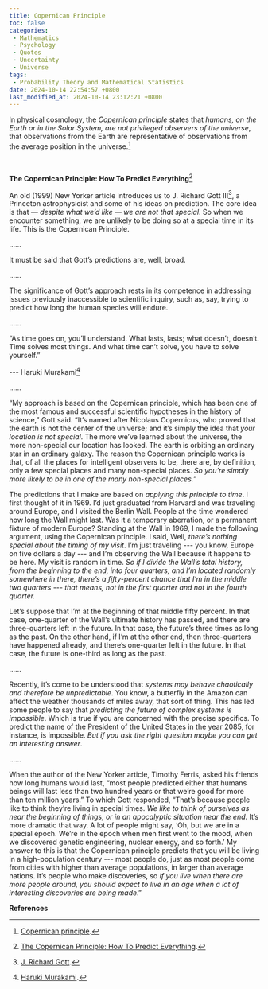 ```yaml
---
title: Copernican Principle
toc: false
categories:
 - Mathematics
 - Psychology
 - Quotes
 - Uncertainty
 - Universe
tags:
 - Probability Theory and Mathematical Statistics
date: 2024-10-14 22:54:57 +0800
last_modified_at: 2024-10-14 23:12:21 +0800
---
```


In physical cosmology, the <i class="term">Copernican principle</i> states that <i class="emphasize">humans, on the Earth or in the Solar System, are not privileged observers of the universe</i>, that observations from the Earth are representative of observations from the average position in the universe.[^1]

<br>

**The Copernican Principle: How To Predict Everything**[^2]

<div class="quote--left" markdown="1">

An old (1999) New Yorker article introduces us to J. Richard Gott III[^3], a Princeton astrophysicist and some of his ideas on prediction. The core idea is that — <i class="emphasize">despite what we’d like — we are not that special</i>. So when we encounter something, we are unlikely to be doing so at a special time in its life. This is the Copernican Principle.

......

It must be said that Gott’s predictions are, well, broad.

......

The significance of Gott’s approach rests in its competence in addressing issues previously inaccessible to scientific inquiry, such as, say, trying to predict how long the human species will endure.

......

“As time goes on, you’ll understand. What lasts, lasts; what doesn’t, doesn’t. Time solves most things. And what time can’t solve, you have to solve yourself.”

--- Haruki Murakami[^4]

......

“My approach is based on the Copernican principle, which has been one of the most famous and successful scientific hypotheses in the history of science,” Gott said. “It’s named after Nicolaus Copernicus, who proved that the earth is not the center of the universe; and it’s simply the idea that <i class="emphasize">your location is not special</i>. The more we’ve learned about the universe, the more non-special our location has looked. The earth is orbiting an ordinary star in an ordinary galaxy. The reason the Copernican principle works is that, of all the places for intelligent observers to be, there are, by definition, only a few special places and many non-special places. <i class="emphasize">So you’re simply more likely to be in one of the many non-special places.</i>”

The predictions that I make are based on <i class="emphasize">applying this principle to time</i>. I first thought of it in 1969. I’d just graduated from Harvard and was traveling around Europe, and I visited the Berlin Wall. People at the time wondered how long the Wall might last. Was it a temporary aberration, or a permanent fixture of modern Europe? Standing at the Wall in 1969, I made the following argument, using the Copernican principle. I said, Well, <i class="emphasize">there’s nothing special about the timing of my visit</i>. I’m just traveling --- you know, Europe on five dollars a day --- and I’m observing the Wall because it happens to be here. My visit is random in time. <i class="emphasize">So if I divide the Wall’s total history, from the beginning to the end, into four quarters, and I’m located randomly somewhere in there, there’s a fifty-percent chance that I’m in the middle two quarters --- that means, not in the first quarter and not in the fourth quarter.</i>

Let’s suppose that I’m at the beginning of that middle fifty percent. In that case, one-quarter of the Wall’s ultimate history has passed, and there are three-quarters left in the future. In that case, the future’s three times as long as the past. On the other hand, if I’m at the other end, then three-quarters have happened already, and there’s one-quarter left in the future. In that case, the future is one-third as long as the past.

......

Recently, it’s come to be understood that <i class="emphasize">systems may behave chaotically and therefore be unpredictable</i>. You know, a butterfly in the Amazon can affect the weather thousands of miles away, that sort of thing. This has led some people to say that <i class="emphasize">predicting the future of complex systems is impossible</i>. Which is true if you are concerned with the precise specifics. To predict the name of the President of the United States in the year 2085, for instance, is impossible. <i class="emphasize">But if you ask the right question maybe you can get an interesting answer</i>.

......

When the author of the New Yorker article, Timothy Ferris, asked his friends how long humans would last, “most people predicted either that humans beings will last less than two hundred years or that we’re good for more than ten million years.” To which Gott responded, “That’s because people like to think they’re living in special times. <i class="emphasize">We like to think of ourselves as near the beginning of things, or in an apocalyptic situation near the end</i>. It’s more dramatic that way. A lot of people might say, ‘Oh, but we are in a special epoch. We’re in the epoch when men first went to the mood, when we discovered genetic engineering, nuclear energy, and so forth.’ My answer to this is that the Copernican principle predicts that you will be living in a high-population century --- most people do, just as most people come from cities with higher than average populations, in larger than average nations. It’s people who make discoveries, so <i class="emphasize">if you live when there are more people around, you should expect to live in an age when a lot of interesting discoveries are being made</i>.”

</div>

**References**

[^1]: [Copernican principle](https://en.wikipedia.org/wiki/Copernican_principle).
[^2]: [The Copernican Principle: How To Predict Everything](https://fs.blog/copernican-principle/).
[^3]: [J. Richard Gott](https://en.wikipedia.org/wiki/J._Richard_Gott).
[^4]: [Haruki Murakami](https://en.wikipedia.org/wiki/Haruki_Murakami).